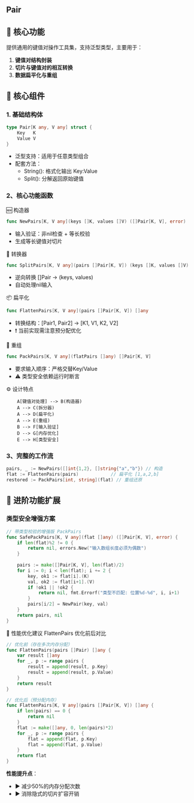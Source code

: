 ## Pair

## 🔨 核心功能
提供通用的键值对操作工具集，支持泛型类型，主要用于：

1. **键值对结构封装**
2. **切片与键值对的相互转换**
3. **数据扁平化与重组**

## 🧩 核心组件

### 1. 基础结构体
```go
type Pair[K any, V any] struct {
    Key   K
    Value V
}
```
- 泛型支持：适用于任意类型组合
- 配套方法：
  - String(): 格式化输出 Key:Value
  - Split(): 分解返回原始键值

### 2、核心功能函数

🆕 构造器
```go
func NewPairs[K, V any](keys []K, values []V) ([]Pair[K, V], error)
```
- 输入验证：非nil检查 + 等长校验
- 生成等长键值对切片

🔄 转换器
```go
func SplitPairs[K, V any](pairs []Pair[K, V]) (keys []K, values []V)
```
- 逆向转换 []Pair → (keys, values)
- 自动处理nil输入

📦 扁平化
```go
func FlattenPairs[K, V any](pairs []Pair[K, V]) []any
```
- 转换结构：[Pair1, Pair2] → [K1, V1, K2, V2]
- ❗ 当前实现需注意预分配优化

🚚 重组
```go
func PackPairs[K, V any](flatPairs []any) []Pair[K, V]
```
- 要求输入顺序：严格交替Key/Value
- ⚠️ 类型安全依赖运行时断言

⚙️ 设计特点
```graph TD
    A[键值对处理] --> B(构造器)
    A --> C(拆分器)
    A --> D(扁平化)
    A --> E(重组)
    B --> F[输入验证]
    D --> G[内存优化]
    E --> H[类型安全]
```
### 3、完整的工作流

```go
pairs, _ := NewPairs([]int{1,2}, []string{"a","b"}) // 构造
flat := FlattenPairs(pairs)            // 扁平化 [1,a,2,b]
restored := PackPairs[int, string](flat) // 重组还原
```
## 🚀 进阶功能扩展

### 类型安全增强方案
```go
// 带类型校验的增强版 PackPairs
func SafePackPairs[K, V any](flat []any) ([]Pair[K, V], error) {
    if len(flat)%2 != 0 {
        return nil, errors.New("输入数组长度必须为偶数")
    }
    
    pairs := make([]Pair[K, V], len(flat)/2)
    for i := 0; i < len(flat); i += 2 {
        key, ok1 := flat[i].(K)
        val, ok2 := flat[i+1].(V)
        if !ok1 || !ok2 {
            return nil, fmt.Errorf("类型不匹配: 位置%d-%d", i, i+1)
        }
        pairs[i/2] = NewPair(key, val)
    }
    return pairs, nil
}
```
🧪 性能优化建议
FlattenPairs 优化前后对比
```go
// 优化前（存在多次内存分配）
func FlattenPairs(pairs []Pair) []any {
    var result []any
    for _, p := range pairs {
        result = append(result, p.Key)
        result = append(result, p.Value)
    }
    return result
}

// 优化后（预分配内存）
func FlattenPairs[K, V any](pairs []Pair[K, V]) []any {
    if len(pairs) == 0 {
        return nil
    }
    flat := make([]any, 0, len(pairs)*2)
    for _, p := range pairs {
        flat = append(flat, p.Key)
        flat = append(flat, p.Value)
    }
    return flat
}
```
**性能提升点**： 
- ▶️ 减少50%的内存分配次数 
- ▶️ 消除隐式的切片扩容开销
